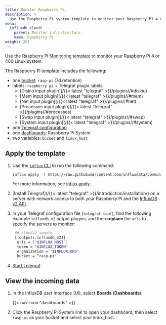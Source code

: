 ```yaml
---
title: Monitor Raspberry Pi
description: >
  Use the Raspberry Pi system template to monitor your Raspberry Pi 4 or 400 Linux system. 
menu:
  influxdb_cloud:
    parent: Monitor infrastructure
    name: Raspberry Pi
weight: 201
---
```


Use the [Raspberry Pi Monitoring template](https://github.com/influxdata/community-templates/tree/master/raspberry-pi) to monitor your Raspberry Pi 4 or 400 Linux system.

The Raspberry Pi template includes the following:

- one [bucket](/influxdb/cloud/reference/glossary/#bucket): `rasp-pi` (7d retention)
- labels: `raspberry-pi` + Telegraf plugin labels
  - [Diskio input plugin](/{{< latest "telegraf" >}}/plugins//#diskio) 
  - [Mem input plugin](/{{< latest "telegraf" >}}/plugins//#mem) 
  - [Net input plugin](/{{< latest "telegraf" >}}/plugins//#net) 
  - [Processes input plugin](/{{< latest "telegraf" >}}/plugins//#processes) 
  - [Swap input plugin](/{{< latest "telegraf" >}}/plugins//#swap) 
  - [System input plugin](/{{< latest "telegraf" >}}/plugins//#system) 
- one [Telegraf configuration](/influxdb/cloud/telegraf-configs/)
- one [dashboards](/influxdb/cloud/reference/glossary/#dashboard): Raspberry Pi System
- two variables: `bucket` and `linux_host`

## Apply the template

1. Use the [`influx` CLI](/influxdb/cloud/reference/cli/influx/) to run the following command:

    ```sh
    influx apply -f https://raw.githubusercontent.com/influxdata/community-templates/master/raspberry-pi/raspberry-pi-system.yml
    ```
    For more information, see [influx apply](/influxdb/cloud/reference/cli/influx/apply/).
2. [Install Telegraf](/{{< latest "telegraf" >}}/introduction/installation/) on a server with network access to both your Raspberry Pi and the [InfluxDB v2 API](/influxdb/cloud/reference/api/).
3. In your Telegraf configuration file (`telegraf.conf`), find the following example `influxdb_v2` output plugins, and then **replace** the `urls` to specify the servers to monitor:

   ```sh
    ## cloudv2 sample
    [[outputs.influxdb_v2]]
     urls = ["$INFLUX_HOST"]
     token = "$INFLUX_TOKEN"
     organization = "$INFLUX_ORG"
     bucket = “rasp-pi"
   ```
4. [Start Telegraf](/influxdb/cloud/write-data/no-code/use-telegraf/auto-config/#start-telegraf).

## View the incoming data

1. In the InfluxDB user interface (UI), select **Boards** (**Dashboards**).

    {{< nav-icon "dashboards" >}}
2. Click the Raspberry Pi System link to open your dashboard, then select `rasp-pi` as your bucket and select your linux_host. 
